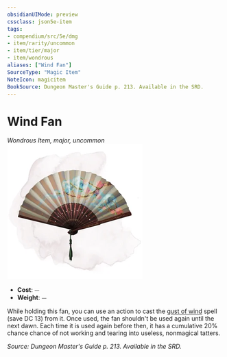 ```yaml
---
obsidianUIMode: preview
cssclass: json5e-item
tags:
- compendium/src/5e/dmg
- item/rarity/uncommon
- item/tier/major
- item/wondrous
aliases: ["Wind Fan"]
SourceType: "Magic Item"
NoteIcon: magicitem
BookSource: Dungeon Master's Guide p. 213. Available in the SRD.
---
```

# Wind Fan
*Wondrous Item, major, uncommon*  
![](/3-Mechanics/CLI/items/img/wind-fan.webp#right)  

- **Cost**: ⏤
- **Weight**: ⏤

While holding this fan, you can use an action to cast the [gust of wind](/3-Mechanics/CLI/spells/gust-of-wind.md) spell (save DC 13) from it. Once used, the fan shouldn't be used again until the next dawn. Each time it is used again before then, it has a cumulative 20% chance chance of not working and tearing into useless, nonmagical tatters.

*Source: Dungeon Master's Guide p. 213. Available in the SRD.*